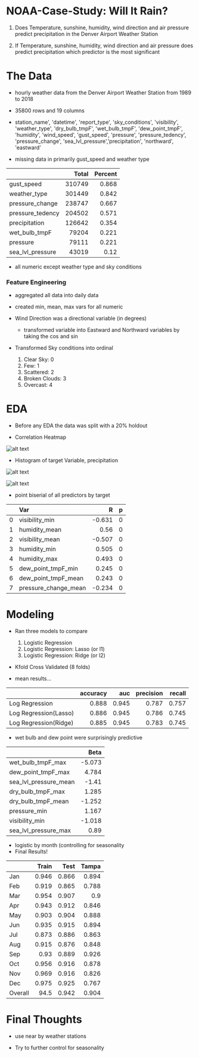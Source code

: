 # NOAA-Case-Study: Will It Rain?

1. Does Temperature, sunshine, humidity, wind direction and air pressure predict precipitation in the Denver Airport Weather Station

2. If Temperature, sunshine, humidity, wind direction and air pressure does predict precipitation which predictor is the most significant

# The Data

- hourly weather data from the Denver Airport Weather Station from 1989 to 2018

- 35800 rows and 19 columns

- station_name', 'datetime', 'report_type', 'sky_conditions', 'visibility', 'weather_type', 'dry_bulb_tmpF', 'wet_bulb_tmpF',
'dew_point_tmpF', 'humidity', 'wind_speed', 'gust_speed', 'pressure', 'pressure_tedency', 'pressure_change', 'sea_lvl_pressure','precipitation', 'northward', 'eastward'

- missing data in primarily gust_speed and weather type

|                  |   Total |   Percent |
|:-----------------|--------:|----------:|
| gust_speed       |  310749 |     0.868 |
| weather_type     |  301449 |     0.842 |
| pressure_change  |  238747 |     0.667 |
| pressure_tedency |  204502 |     0.571 |
| precipitation    |  126642 |     0.354 |
| wet_bulb_tmpF    |   79204 |     0.221 |
| pressure         |   79111 |     0.221 |
| sea_lvl_pressure |   43019 |     0.12  |

- all numeric except weather type and sky conditions

### Feature Engineering

- aggregated all data into daily data

- created min, mean, max vars for all numeric

- Wind Direction was a directional variable (in degrees)
    * transformed variable into Eastward and Northward variables by taking the cos and sin

- Transformed Sky conditions into ordinal
    1. Clear Sky: 0
    2. Few: 1
    3. Scattered: 2
    4. Broken Clouds: 3
    5. Overcast: 4

# EDA

- Before any EDA the data was split with a 20% holdout

- Correlation Heatmap

![alt text](https://github.com/mikeaadd/NOAA-Case-Study/img/hist_y.png "Correlation Heat Map")

- Histogram of target Variable, precipitation

![alt text](https://github.com/mikeaadd/NOAA-Case-Study/img/hist_y.png "Histogram of Y")

![alt text](https://github.com/mikeaadd/NOAA-Case-Study/img/hist_logy.png "Histogram of log(Y)")

- point biserial of all predictors by target

|    | Var                  |      R |   p |
|---:|:---------------------|-------:|----:|
|  0 | visibility_min       | -0.631 |   0 |
|  1 | humidity_mean        |  0.56  |   0 |
|  2 | visibility_mean      | -0.507 |   0 |
|  3 | humidity_min         |  0.505 |   0 |
|  4 | humidity_max         |  0.493 |   0 |
|  5 | dew_point_tmpF_min   |  0.245 |   0 |
|  6 | dew_point_tmpF_mean  |  0.243 |   0 |
|  7 | pressure_change_mean | -0.234 |   0 |

# Modeling

-  Ran three models to compare
    1. Logistic Regression
    2. Logistic Regression: Lasso (or l1)
    3. Logistic Regression: Ridge (or l2)

- Kfold Cross Validated (8 folds)

- mean results...

|                       |   accuracy |   auc |   precision |   recall |
|:----------------------|-----------:|------:|------------:|---------:|
| Log Regression        |      0.888 | 0.945 |       0.787 |    0.757 |
| Log Regression(Lasso) |      0.886 | 0.945 |       0.786 |    0.745 |
| Log Regression(Ridge) |      0.885 | 0.945 |       0.783 |    0.745 |

- wet bulb and dew point were surprisingly predictive

|                       |   Beta |
|:----------------------|-------:|
| wet_bulb_tmpF_max     | -5.073 |
| dew_point_tmpF_max    |  4.784 |
| sea_lvl_pressure_mean | -1.41  |
| dry_bulb_tmpF_max     |  1.285 |
| dry_bulb_tmpF_mean    | -1.252 |
| pressure_min          |  1.167 |
| visibility_min        | -1.018 |
| sea_lvl_pressure_max  |  0.89  |

- logistic by month (controlling for seasonality
- Final Results!


|         |   Train |   Test |   Tampa |
|:--------|--------:|-------:|--------:|
| Jan     |   0.946 |  0.866 |   0.894 |
| Feb     |   0.919 |  0.865 |   0.788 |
| Mar     |   0.954 |  0.907 |   0.9   |
| Apr     |   0.943 |  0.912 |   0.846 |
| May     |   0.903 |  0.904 |   0.888 |
| Jun     |   0.935 |  0.915 |   0.894 |
| Jul     |   0.873 |  0.886 |   0.863 |
| Aug     |   0.915 |  0.876 |   0.848 |
| Sep     |   0.93  |  0.889 |   0.926 |
| Oct     |   0.956 |  0.916 |   0.878 |
| Nov     |   0.969 |  0.916 |   0.826 |
| Dec     |   0.975 |  0.925 |   0.767 |
| Overall |  94.5   |  0.942 |   0.904 |

# Final Thoughts

- use near by weather stations

- Try to further control for seasonality
